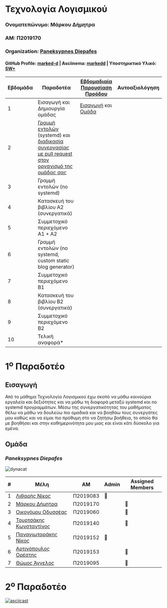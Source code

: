 Τεχνολογία Λογισμικού 
========================
### Ονοματεπώνυμο: Μάρκου Δήμητρα
### ΑΜ: Π2019170
### Organization: [Paneksypnes Diepafes](https://github.com/PaneksypnesDiepafes/Main)
#### GitHub Profile: [marked-d](https://github.com/marked-d "Μάρκου Δήμητρα") | Asciinema: [markedd](https://asciinema.org/~markedd) | Υποστηρικτικό Υλικό: [SW+](https://github.com/marked-d/SW_plus/tree/main)

| Εβδομάδα | Παραδοτέα | [Εβδομαδιαία Παρουσίαση Προόδου](https://github.com/courses-ionio/help/discussions/categories/show-and-tell) | Αυτοαξιολόγηση |
| --- | --- | --- | --- |
| 1 | Εισαγωγή και Δημιουργία ομάδας|[Εισαγωγή](https://github.com/courses-ionio/sw/discussions/1212) και [Ομάδα](https://github.com/PaneksypnesDiepafes/Main)| |
| 2 | [Γραμμή εντολών](https://epidrome.github.io/teaching/cli) (systemd) και [διαδικασία συνεργασίας με pull request στον οργανισμό της ομάδας σας](https://epidrome.github.io/teaching/team) | | |
| 3 | Γραμμή εντολών (no systemd) | | |
| 4 | Κατασκευή του βιβλίου Α2 (συνεργατικά) | | |
| 5 | Συμμετοχικό περιεχόμενο A1 + A2 | | |
| 6 | Γραμμή εντολών (no systemd, custom static blog generator) | | |
| 7 | Συμμετοχικό περιεχόμενο B1 | | |
| 8 | Κατασκευή του βιβλίου Β2 (συνεργατικά) | | |
| 9 | Συμμετοχικό περιεχόμενο B2 | | |
| 10 | Τελική αναφορά* | | |

1<sup>o</sup> Παραδοτέο 
========================
Εισαγωγή
-------------------------------------------------------------------
Από το μάθημα Τεχνολογία Λογισμικού έχω σκοπό να μάθω καινούρια εργαλεία και δεξιότητες και να μάθω τη διαφορά μεταξύ systemd και no systemd προγραμμάτων. Μέσω της συνεργατικότητας του μαθήματος θέλω να μάθω να δουλεύω πιο ομαδικά και να βοηθάω τους συνεργάτες μου καθώς και να είμαι πιο πρόθυμη στο να ζητήσω βοήθεια, το οποίο θα με βοηθήσει και στην καθημερινότητα μου μιας και είναι κάτι δύσκολο για εμένα.

Ομάδα
------------------------------------------------------------------------------------------
### ***Paneksypnes Diepafes***
![dynacat](https://avatars.githubusercontent.com/u/125203571?s=200&v=4)

|#|Μέλη|ΑΜ|Admin|Assigned Members|
|---|---|---|---|---|
|1|[Λιθαρής Νίκος](https://github.com/NickLitharis)|Π2019083|:bust_in_silhouette:||
|2|[Μάρκου Δήμητρα](https://github.com/marked-d)|Π2019170||:busts_in_silhouette:|
|3|[Οικονόμου Οδυσσέας](https://github.com/odysseasEko/)|Π2019060||:busts_in_silhouette:|
|4|[Τουρτσάκης Κωνσταντίνος](https://github.com/KonstantinosTourtsakis)|Π2019140||:busts_in_silhouette:|
|5|[Παναγιωταράκης Νίκος](https://github.com/tarakhs/)|Π2019152|:bust_in_silhouette:||
|6|[Αρτινόπουλος Ορέστης](https://github.com/voltmaister)|Π2019153||:busts_in_silhouette:|
|7|[Θώμος Άγγελος](https://github.com/Angeloth1/)|Π2019095||:busts_in_silhouette:|

2<sup>o</sup> Παραδοτέο 
========================

[![asciicast](https://asciinema.org/a/563099.svg)](https://asciinema.org/a/563099)
